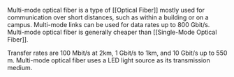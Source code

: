 Multi-mode optical fiber is a type of [[Optical Fiber]] mostly used for communication over short distances, such as within a building or on a campus. Multi-mode links can be used for data rates up to 800 Gbit/s.  Multi-mode optical fiber is generally cheaper than [[Single-Mode Optical Fiber]].

Transfer rates are 100 Mbit/s at 2km, 1 Gbit/s to 1km, and 10 Gbit/s up to 550 m. Multi-mode optical fiber uses a LED light source as its transmission medium.